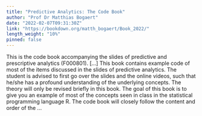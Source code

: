 ```yaml
---
title: "Predictive Analytics: The Code Book"
author: "Prof Dr Matthias Bogaert"
date: "2022-02-07T09:31:30Z"
link: "https://bookdown.org/matth_bogaert/Book_2022/"
length_weight: "10%"
pinned: false
---
```


This is the code book accompanying the slides of predictive and prescriptive analytics (F000801). [...] This book contains example code of most of the items discussed in the slides of predictive analytics. The student is advised to first go over the slides and the online videos, such that he/she has a profound understanding of the underlying concepts. The theory will only be revised briefly in this book. The goal of this book is to give you an example of most of the concepts seen in class in the statistical programming language R. The code book will closely follow the content and order of the  ...
